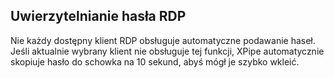## Uwierzytelnianie hasła RDP

Nie każdy dostępny klient RDP obsługuje automatyczne podawanie haseł. Jeśli aktualnie wybrany klient nie obsługuje tej funkcji, XPipe automatycznie skopiuje hasło do schowka na 10 sekund, abyś mógł je szybko wkleić.
